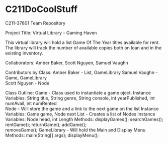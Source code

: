 # C211DoCoolStuff
C211-37801 Team Repository 

Project Title: Virtual Library - Gaming Haven  

This virtual library will hold a list Game Of The Year titles available for rent. 
The library will track the number of available copies both on loan and in the existing inventory. 

Collaborators: 
Amber Baker, Scott Nguyen, Samuel Vaughn 

Contributors by Class: 
Amber Baker - List, GameLibrary 
Samuel Vaughn - Game, GameLibrary  
Scott Nguyen - Node

Class Outline: 
Game - Class used to instantiate a game oject. 
      Instance Variables: String title, String genre, String console, int yearPublished, int                              numAvail, int numRented  
Node - Will store the game and a link to the next game on the list 
      Instance Variables: Game game, Node next 
List - Creates a list of Nodes 
       Instance Variables: Node head, int Length 
       Methods: displayGames(); searchGames(); rentGame(); returnGame(); addGame();   
                removeGame(); 
GameLibrary - Will hold the Main and Display Menu 
       Methods: main(String[] args); displayMenu(); 
